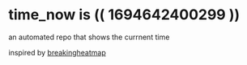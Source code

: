 # time_now is (( 1694642400299 ))

an automated repo that shows the currnent time

inspired by [breakingheatmap](https://github.com/breakingheatmap/breakingheatmap)